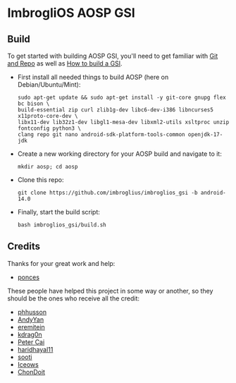 # ImbrogliOS AOSP GSI

## Build
To get started with building AOSP GSI, you'll need to get familiar with [Git and Repo](https://source.android.com/source/using-repo.html) as well as [How to build a GSI](https://github.com/phhusson/treble_experimentations/wiki/How-to-build-a-GSI%3F).
- First install all needed things to build AOSP (here on Debian/Ubuntu/Mint):
    ```
    sudo apt-get update && sudo apt-get install -y git-core gnupg flex bc bison \
	build-essential zip curl zlib1g-dev libc6-dev-i386 libncurses5 x11proto-core-dev \
	libx11-dev lib32z1-dev libgl1-mesa-dev libxml2-utils xsltproc unzip fontconfig python3 \
	clang repo git nano android-sdk-platform-tools-common openjdk-17-jdk
    ```
- Create a new working directory for your AOSP build and navigate to it:
    ```
    mkdir aosp; cd aosp
    ```
- Clone this repo:
    ```
    git clone https://github.com/imbroglius/imbroglios_gsi -b android-14.0
    ```
- Finally, start the build script:
    ```
    bash imbroglios_gsi/build.sh
    ```


## Credits

Thanks for your great work and help:
- [ponces](https://github.com/ponces)

These people have helped this project in some way or another, so they should be the ones who receive all the credit:
- [phhusson](https://github.com/phhusson)
- [AndyYan](https://github.com/AndyCGYan)
- [eremitein](https://github.com/eremitein)
- [kdrag0n](https://github.com/kdrag0n)
- [Peter Cai](https://github.com/PeterCxy)
- [haridhayal11](https://github.com/haridhayal11)
- [sooti](https://github.com/sooti)
- [Iceows](https://github.com/Iceows)
- [ChonDoit](https://github.com/ChonDoit)
